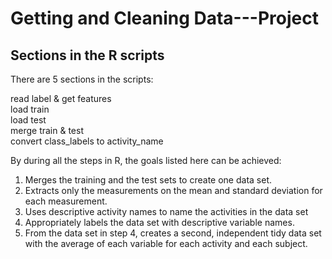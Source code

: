 # Getting and Cleaning Data---Project
## Sections in the R scripts
There are 5 sections in the scripts:

read label & get features<br/>
load train<br/>
load test<br/>
merge train & test<br/>
convert class_labels to activity_name

By during all the steps in R, the goals listed here can be achieved:
1. Merges the training and the test sets to create one data set.
2. Extracts only the measurements on the mean and standard deviation for each measurement.
3. Uses descriptive activity names to name the activities in the data set
4. Appropriately labels the data set with descriptive variable names.
5. From the data set in step 4, creates a second, independent tidy data set with the average of each variable for each activity and each subject.
